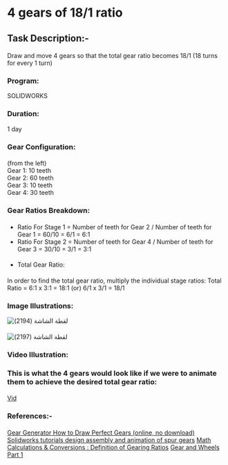 # 4 gears of 18/1 ratio
#### 
## Task Description:-
####
Draw and move 4 gears so that the total gear ratio becomes 18/1 (18 turns for every 1 turn)
#### 
### Program:
SOLIDWORKS
#### 
### Duration:
1 day
####
### Gear Configuration:
#### 
(from the left)  
Gear 1: 10 teeth  
Gear 2: 60 teeth    
Gear 3: 10 teeth  
Gear 4: 30 teeth  
#### 
### Gear Ratios Breakdown:
#### 
- Ratio For Stage 1 = Number of teeth for Gear 2 / Number of teeth for Gear 1 = 60/10 = 6/1 = 6:1
- Ratio For Stage 2 = Number of teeth for Gear 4 / Number of teeth for Gear 3 = 30/10 = 3/1 = 3:1
####
- Total Gear Ratio:
####
In order to find the total gear ratio, multiply the individual stage ratios:
Total Ratio = 6:1 x 3:1 = 18:1 (or) 6/1 x 3/1 = 18/1
#### 
### Image Illustrations:
![‏‏لقطة الشاشة (2194)](https://github.com/user-attachments/assets/e274b219-c41c-4586-bf1a-09c9d8787fa2)
#### 
![‏‏لقطة الشاشة (2197)](https://github.com/user-attachments/assets/381111cb-2d7d-4e08-b182-60c90592e940)
#### 
### Video Illustration:
#### 
### This is what the 4 gears would look like if we were to animate them to achieve the desired total gear ratio:
#### 
[Vid](https://github.com/user-attachments/assets/d74bb4f4-f5a5-4065-b69a-dd7651589275)
#### 
### References:-
#### 
[Gear Generator How to Draw Perfect Gears (online, no download)](https://youtu.be/dBfvKPmGfwg?si=n_3UX9aDXumbPVnD)
[Solidworks tutorials design assembly and animation of spur gears](https://youtu.be/oYvFka7EKlw?si=QzR9L4M0Hx5q5wZA)
[Math Calculations & Conversions : Definition of Gearing Ratios](https://youtu.be/3LssCrLKeXU?si=muIx9sqCT0UcFhkD)
[Gear and Wheels Part 1](https://youtu.be/D_i3PJIYtuY?si=Tl0f1mT198OG6Sud)
#### 

